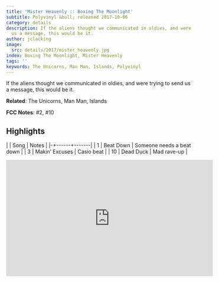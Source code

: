 ```yaml
---
title: 'Mister Heavenly :: Boxing The Moonlight'
subtitle: Polyvinyl &bull; released 2017-10-06
category: details
description: If the aliens thought we communicated in oldies, and were trying to send
  us a message, this would be it.
author: jclacking
image:
  src: details/2017/mister_heavenly.jpg
index: Boxing The Moonlight, Mister Heavenly
tags: ''
keywords: The Unicorns, Man Man, Islands, Polyvinyl
---
```

If the aliens thought we communicated in oldies, and were trying to send us a message, this would be it.<!--more-->

**Related**: The Unicorns, Man Man, Islands

**FCC Notes**: #2, #10

## Highlights

| | Song | Notes |
|-+------+-------|
| 1 | Beat Down | Someone needs a beat down |
| 3 | Makin’ Excuses | Casio beat |
| 10 | Dead Duck | Mad rave-up |

<div class="tlo-detail-video"><iframe width="560" height="315" src="https://www.youtube.com/embed/XQZhfqyAY_A" frameborder="0" allow="autoplay; encrypted-media" allowfullscreen></iframe></div>

